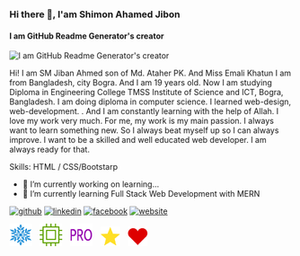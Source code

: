 ### Hi there 👋, I'am Shimon Ahamed Jibon
#### I am GitHub Readme Generator's creator
![I am GitHub Readme Generator's creator]([https://media.licdn.com/dms/image/D5616AQGOKyLavBpIPw/profile-displaybackgroundimage-shrink_350_1400/0/1705332758809?e=1710979200&v=beta&t=ORGcnIwPDGqxEPJ7K4Mwcqy10WG_dpa3nGED2Xf8kXs](https://media.licdn.com/dms/image/D5616AQGLTFzHVMDMxw/profile-displaybackgroundimage-shrink_350_1400/0/1705334425311?e=1710979200&v=beta&t=tPt405UCyPsi21cQgRR8SCB2uD771Z-J2jJlCB3vqBA))

Hi! I am SM Jiban Ahmed son of Md. Ataher PK. And Miss Emali Khatun I am from Bangladesh, city Bogra. And I am 19 years old. Now I am studying Diploma in Engineering College TMSS Institute of Science and ICT, Bogra, Bangladesh. I am doing diploma in computer science. I learned web-design, web-development. . And I am constantly learning with the help of Allah. I love my work very much. For me, my work is my main passion. I always want to learn something new. So I always beat myself up so I can always improve. I want to be a skilled and well educated web developer. I am always ready for that.

Skills: HTML / CSS/Bootstarp

- 🔭 I’m currently working on learning... 
- 🌱 I’m currently learning Full Stack Web Development with MERN 


[<img src='https://cdn.jsdelivr.net/npm/simple-icons@3.0.1/icons/github.svg' alt='github' height='40'>](https://github.com/https://github.com/shimonahamed)  [<img src='https://cdn.jsdelivr.net/npm/simple-icons@3.0.1/icons/linkedin.svg' alt='linkedin' height='40'>](https://www.linkedin.com/in/https://www.linkedin.com/in/shimon-ahamed-jibon-463b072a4//)  [<img src='https://cdn.jsdelivr.net/npm/simple-icons@3.0.1/icons/facebook.svg' alt='facebook' height='40'>](https://www.facebook.com/https://www.facebook.com/)  [<img src='https://cdn.jsdelivr.net/npm/simple-icons@3.0.1/icons/icloud.svg' alt='website' height='40'>](https://jibonahamed.000webhostapp.com/index.html)  

<a href='https://archiveprogram.github.com/'><img src='https://raw.githubusercontent.com/acervenky/animated-github-badges/master/assets/acbadge.gif' width='40' height='40'></a> <a href='https://docs.github.com/en/developers'><img src='https://raw.githubusercontent.com/acervenky/animated-github-badges/master/assets/devbadge.gif' width='40' height='40'></a> <a href='https://github.com/pricing'><img src='https://raw.githubusercontent.com/acervenky/animated-github-badges/master/assets/pro.gif' width='40' height='40'></a> <a href='https://stars.github.com/'><img src='https://raw.githubusercontent.com/acervenky/animated-github-badges/master/assets/starbadge.gif' width='35' height='35'></a> <a href='https://docs.github.com/en/github/supporting-the-open-source-community-with-github-sponsors'><img src='https://raw.githubusercontent.com/acervenky/animated-github-badges/master/assets/sponsorbadge.gif' width='35' height='35'></a> 

